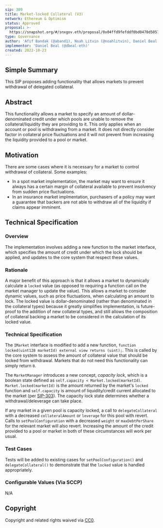```yaml
---
sip: 309
title: Market-locked Collateral (V3)
network: Ethereum & Optimism
status: Approved
proposal: >-
  https://snapshot.org/#/snxgov.eth/proposal/0x04ffd9fefddf0bd0470d505785a6296c6deda70be476eee34b23d6e80d2a2ea2
type: Governance
author: 'Afif Bandak (@aband1), Noah Litvin (@noahlitvin), Daniel Beal (@dbeal-eth)'
implementor: 'Daniel Beal (@dbeal-eth)'
created: 2022-10-23
---
```


<!--You can leave these HTML comments in your merged SIP and delete the visible duplicate text guides, they will not appear and may be helpful to refer to if you edit it again. This is the suggested template for new SIPs. Note that an SIP number will be assigned by an editor. When opening a pull request to submit your SIP, please use an abbreviated title in the filename, `sip-draft_title_abbrev.md`. The title should be 44 characters or less.-->

## Simple Summary

<!--"If you can't explain it simply, you don't understand it well enough." Simply describe the outcome the proposed changes intends to achieve. This should be non-technical and accessible to a casual community member.-->

This SIP proposes adding functionality that allows markets to prevent withdrawal of delegated collateral.

## Abstract

<!--A short (~200 word) description of the proposed change, the abstract should clearly describe the proposed change. This is what *will* be done if the SIP is implemented, not *why* it should be done or *how* it will be done. If the SIP proposes deploying a new contract, write, "we propose to deploy a new contract that will do x".-->

This functionality allows a market to specify an amount of dollar-denominated credit under which pools are unable to remove the collateral/liquidity they are providing to it. This only applies when an account or pool is withdrawing from a market. It does not directly consider factor in collateral price fluctuations and it will not prevent from increasing the liquidity provided to a pool or market.

## Motivation

<!--This is the problem statement. This is the *why* of the SIP. It should clearly explain *why* the current state of the protocol is inadequate.  It is critical that you explain *why* the change is needed, if the SIP proposes changing how something is calculated, you must address *why* the current calculation is inaccurate or wrong. This is not the place to describe how the SIP will address the issue!-->

There are some cases where it is necessary for a market to control withdrawal of collateral. Some examples:

- In a spot market implementation, the market may want to ensure it always has a certain margin of collateral available to prevent insolvency from sudden price fluctuations.
- In an insurance market implmentation, purchasers of a policy may want a guarantee that backers are not able to withdraw all of the liquidity if claims appear imminent.

## Technical Specification

<!--The specification should describe the syntax and semantics of any new feature, there are five sections
1. Overview
2. Rationale
3. Technical Specification
4. Test Cases
5. Configurable Values
-->

### Overview

<!--This is a high level overview of *how* the SIP will solve the problem. The overview should clearly describe how the new feature will be implemented.-->

The implementation involves adding a new function to the market interface, which specifies the amount of credit under which the lock should be applied, and updates to the core system that respect these values.

### Rationale

<!--This is where you explain the reasoning behind how you propose to solve the problem. Why did you propose to implement the change in this way, what were the considerations and trade-offs. The rationale fleshes out what motivated the design and why particular design decisions were made. It should describe alternate designs that were considered and related work. The rationale may also provide evidence of consensus within the community, and should discuss important objections or concerns raised during discussion.-->

A major benefit of this approach is that it allows a market to dynamically calculate a `locked` value (as opposed to requiring a function call on the market manager to update the value). This allows a market to consider dynamic values, such as price fluctuations, when calculating an amount to lock. The locked value is dollar-denominated (rather than denominated in the collateral types) because it greatly simplifies implementation, is future-proof to the addition of new collateral types, and still allows the composition of collateral backing a market to be considered in the calculation of its locked value.

### Technical Specification

<!--The technical specification should outline the public API of the changes proposed. That is, changes to any of the interfaces Synthetix currently exposes or the creations of new ones.-->

The `IMarket` interface is modified to add a new function, `function locked(uint128 marketId) external view returns (uint);`. This is called by the core system to assess the amount of collateral value that should be locked from withdrawal. Markets that do not need this functionality can simply return `0`.

The `MarketManager` introduces a new concept, _capacity lock_, which is a boolean state defined as `self.capacity < Market.locked(marketId)`. `Market.locked(marketId)` is the amount returned by the market's `locked` function and `self.capacity` is amount of liquidity/credit current allocated to the market (per [SIP-303](https://sips.synthetix.io/sips/sip-303/)). The capacity lock state determines whether a withdrawal/deleverage can take place.

If any market in a given pool is capacity locked, a call to `delegateCollateral` with a decreased `collateralAmount` or `leverage` for this pool with revert. Calls to `setPoolConfiguration` with a decreased `weight` or `maxDebtPerShare` for the relevant market will also revert. Increasing the amount of the credit provided to a pool or market in both of these circumstances will work per usual.

### Test Cases

<!--Test cases for an implementation are mandatory for SIPs but can be included with the implementation..-->

Tests will be added to existing cases for `setPoolConfiguration()` and `delegateCollateral()` to demonstrate that the `locked` value is handled appropriately.

### Configurable Values (Via SCCP)

<!--Please list all values configurable via SCCP under this implementation.-->

N/A

## Copyright

Copyright and related rights waived via [CC0](https://creativecommons.org/publicdomain/zero/1.0/).
